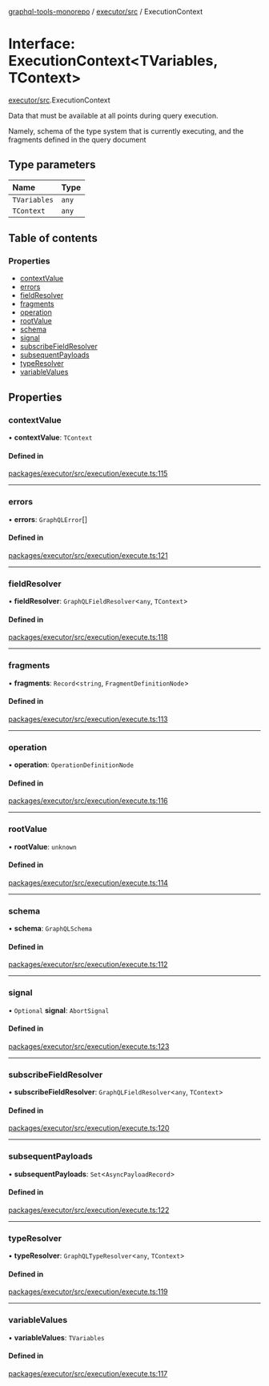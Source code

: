[graphql-tools-monorepo](../README) / [executor/src](../modules/executor_src) / ExecutionContext

# Interface: ExecutionContext<TVariables, TContext\>

[executor/src](../modules/executor_src).ExecutionContext

Data that must be available at all points during query execution.

Namely, schema of the type system that is currently executing, and the fragments defined in the
query document

## Type parameters

| Name         | Type  |
| :----------- | :---- |
| `TVariables` | `any` |
| `TContext`   | `any` |

## Table of contents

### Properties

- [contextValue](executor_src.ExecutionContext#contextvalue)
- [errors](executor_src.ExecutionContext#errors)
- [fieldResolver](executor_src.ExecutionContext#fieldresolver)
- [fragments](executor_src.ExecutionContext#fragments)
- [operation](executor_src.ExecutionContext#operation)
- [rootValue](executor_src.ExecutionContext#rootvalue)
- [schema](executor_src.ExecutionContext#schema)
- [signal](executor_src.ExecutionContext#signal)
- [subscribeFieldResolver](executor_src.ExecutionContext#subscribefieldresolver)
- [subsequentPayloads](executor_src.ExecutionContext#subsequentpayloads)
- [typeResolver](executor_src.ExecutionContext#typeresolver)
- [variableValues](executor_src.ExecutionContext#variablevalues)

## Properties

### contextValue

• **contextValue**: `TContext`

#### Defined in

[packages/executor/src/execution/execute.ts:115](https://github.com/ardatan/graphql-tools/blob/master/packages/executor/src/execution/execute.ts#L115)

---

### errors

• **errors**: `GraphQLError`[]

#### Defined in

[packages/executor/src/execution/execute.ts:121](https://github.com/ardatan/graphql-tools/blob/master/packages/executor/src/execution/execute.ts#L121)

---

### fieldResolver

• **fieldResolver**: `GraphQLFieldResolver`\<`any`, `TContext`>

#### Defined in

[packages/executor/src/execution/execute.ts:118](https://github.com/ardatan/graphql-tools/blob/master/packages/executor/src/execution/execute.ts#L118)

---

### fragments

• **fragments**: `Record`\<`string`, `FragmentDefinitionNode`>

#### Defined in

[packages/executor/src/execution/execute.ts:113](https://github.com/ardatan/graphql-tools/blob/master/packages/executor/src/execution/execute.ts#L113)

---

### operation

• **operation**: `OperationDefinitionNode`

#### Defined in

[packages/executor/src/execution/execute.ts:116](https://github.com/ardatan/graphql-tools/blob/master/packages/executor/src/execution/execute.ts#L116)

---

### rootValue

• **rootValue**: `unknown`

#### Defined in

[packages/executor/src/execution/execute.ts:114](https://github.com/ardatan/graphql-tools/blob/master/packages/executor/src/execution/execute.ts#L114)

---

### schema

• **schema**: `GraphQLSchema`

#### Defined in

[packages/executor/src/execution/execute.ts:112](https://github.com/ardatan/graphql-tools/blob/master/packages/executor/src/execution/execute.ts#L112)

---

### signal

• `Optional` **signal**: `AbortSignal`

#### Defined in

[packages/executor/src/execution/execute.ts:123](https://github.com/ardatan/graphql-tools/blob/master/packages/executor/src/execution/execute.ts#L123)

---

### subscribeFieldResolver

• **subscribeFieldResolver**: `GraphQLFieldResolver`\<`any`, `TContext`>

#### Defined in

[packages/executor/src/execution/execute.ts:120](https://github.com/ardatan/graphql-tools/blob/master/packages/executor/src/execution/execute.ts#L120)

---

### subsequentPayloads

• **subsequentPayloads**: `Set`\<`AsyncPayloadRecord`>

#### Defined in

[packages/executor/src/execution/execute.ts:122](https://github.com/ardatan/graphql-tools/blob/master/packages/executor/src/execution/execute.ts#L122)

---

### typeResolver

• **typeResolver**: `GraphQLTypeResolver`\<`any`, `TContext`>

#### Defined in

[packages/executor/src/execution/execute.ts:119](https://github.com/ardatan/graphql-tools/blob/master/packages/executor/src/execution/execute.ts#L119)

---

### variableValues

• **variableValues**: `TVariables`

#### Defined in

[packages/executor/src/execution/execute.ts:117](https://github.com/ardatan/graphql-tools/blob/master/packages/executor/src/execution/execute.ts#L117)
